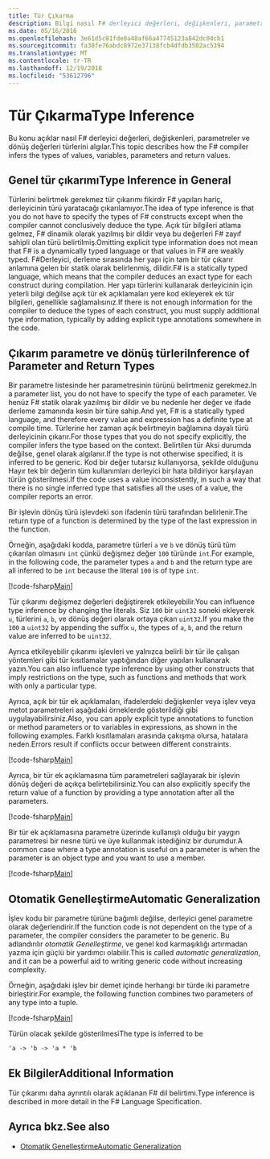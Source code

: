 ```yaml
---
title: Tür Çıkarma
description: Bilgi nasıl F# derleyici değerleri, değişkenleri, parametreler ve dönüş değerleri türlerini algılar.
ms.date: 05/16/2016
ms.openlocfilehash: 3e61d5c81fde0a48af66a47745123a842dc04cb1
ms.sourcegitcommit: fa38fe76abdc8972e37138fcb4dfdb3502ac5394
ms.translationtype: MT
ms.contentlocale: tr-TR
ms.lasthandoff: 12/19/2018
ms.locfileid: "53612796"
---
```

# <a name="type-inference"></a><span data-ttu-id="15fd8-103">Tür Çıkarma</span><span class="sxs-lookup"><span data-stu-id="15fd8-103">Type Inference</span></span>

<span data-ttu-id="15fd8-104">Bu konu açıklar nasıl F# derleyici değerleri, değişkenleri, parametreler ve dönüş değerleri türlerini algılar.</span><span class="sxs-lookup"><span data-stu-id="15fd8-104">This topic describes how the F# compiler infers the types of values, variables, parameters and return values.</span></span>

## <a name="type-inference-in-general"></a><span data-ttu-id="15fd8-105">Genel tür çıkarımı</span><span class="sxs-lookup"><span data-stu-id="15fd8-105">Type Inference in General</span></span>

<span data-ttu-id="15fd8-106">Türlerini belirtmek gerekmez tür çıkarımı fikirdir F# yapıları hariç, derleyicinin türü yaratacağı çıkarılamıyor.</span><span class="sxs-lookup"><span data-stu-id="15fd8-106">The idea of type inference is that you do not have to specify the types of F# constructs except when the compiler cannot conclusively deduce the type.</span></span> <span data-ttu-id="15fd8-107">Açık tür bilgileri atlama gelmez, F# dinamik olarak yazılmış bir dildir veya bu değerleri F# zayıf sahipli olan türü belirtilmiş.</span><span class="sxs-lookup"><span data-stu-id="15fd8-107">Omitting explicit type information does not mean that F# is a dynamically typed language or that values in F# are weakly typed.</span></span> <span data-ttu-id="15fd8-108">F#Derleyici, derleme sırasında her yapı için tam bir tür çıkarır anlamına gelen bir statik olarak belirlenmiş, dilidir.</span><span class="sxs-lookup"><span data-stu-id="15fd8-108">F# is a statically typed language, which means that the compiler deduces an exact type for each construct during compilation.</span></span> <span data-ttu-id="15fd8-109">Her yapı türlerini kullanarak derleyicinin için yeterli bilgi değilse açık tür ek açıklamaları yere kod ekleyerek ek tür bilgileri, genellikle sağlamalısınız.</span><span class="sxs-lookup"><span data-stu-id="15fd8-109">If there is not enough information for the compiler to deduce the types of each construct, you must supply additional type information, typically by adding explicit type annotations somewhere in the code.</span></span>

## <a name="inference-of-parameter-and-return-types"></a><span data-ttu-id="15fd8-110">Çıkarım parametre ve dönüş türleri</span><span class="sxs-lookup"><span data-stu-id="15fd8-110">Inference of Parameter and Return Types</span></span>

<span data-ttu-id="15fd8-111">Bir parametre listesinde her parametresinin türünü belirtmeniz gerekmez.</span><span class="sxs-lookup"><span data-stu-id="15fd8-111">In a parameter list, you do not have to specify the type of each parameter.</span></span> <span data-ttu-id="15fd8-112">Ve henüz F# statik olarak yazılmış bir dildir ve bu nedenle her değer ve ifade derleme zamanında kesin bir türe sahip.</span><span class="sxs-lookup"><span data-stu-id="15fd8-112">And yet, F# is a statically typed language, and therefore every value and expression has a definite type at compile time.</span></span> <span data-ttu-id="15fd8-113">Türlerine her zaman açık belirtmeyin bağlamına dayalı türü derleyicinin çıkarır.</span><span class="sxs-lookup"><span data-stu-id="15fd8-113">For those types that you do not specify explicitly, the compiler infers the type based on the context.</span></span> <span data-ttu-id="15fd8-114">Belirtilen tür Aksi durumda değilse, genel olarak algılanır.</span><span class="sxs-lookup"><span data-stu-id="15fd8-114">If the type is not otherwise specified, it is inferred to be generic.</span></span> <span data-ttu-id="15fd8-115">Kod bir değer tutarsız kullanıyorsa, şekilde olduğunu Hayır tek bir değerin tüm kullanımları derleyici bir hata bildiriyor karşılayan türün gösterilmesi.</span><span class="sxs-lookup"><span data-stu-id="15fd8-115">If the code uses a value inconsistently, in such a way that there is no single inferred type that satisfies all the uses of a value, the compiler reports an error.</span></span>

<span data-ttu-id="15fd8-116">Bir işlevin dönüş türü işlevdeki son ifadenin türü tarafından belirlenir.</span><span class="sxs-lookup"><span data-stu-id="15fd8-116">The return type of a function is determined by the type of the last expression in the function.</span></span>

<span data-ttu-id="15fd8-117">Örneğin, aşağıdaki kodda, parametre türleri `a` ve `b` ve dönüş türü tüm çıkarılan olmasını `int` çünkü değişmez değer `100` türünde `int`.</span><span class="sxs-lookup"><span data-stu-id="15fd8-117">For example, in the following code, the parameter types `a` and `b` and the return type are all inferred to be `int` because the literal `100` is of type `int`.</span></span>

[!code-fsharp[Main](../../../samples/snippets/fsharp/lang-ref-3/snippet301.fs)]

<span data-ttu-id="15fd8-118">Tür çıkarımı değişmez değerleri değiştirerek etkileyebilir.</span><span class="sxs-lookup"><span data-stu-id="15fd8-118">You can influence type inference by changing the literals.</span></span> <span data-ttu-id="15fd8-119">Siz `100` bir `uint32` soneki ekleyerek `u`, türlerini `a`, `b`, ve dönüş değeri olarak ortaya çıkan `uint32`.</span><span class="sxs-lookup"><span data-stu-id="15fd8-119">If you make the `100` a `uint32` by appending the suffix `u`, the types of `a`, `b`, and the return value are inferred to be `uint32`.</span></span>

<span data-ttu-id="15fd8-120">Ayrıca etkileyebilir çıkarımı işlevleri ve yalnızca belirli bir tür ile çalışan yöntemleri gibi tür kısıtlamalar yaptığından diğer yapıları kullanarak yazın.</span><span class="sxs-lookup"><span data-stu-id="15fd8-120">You can also influence type inference by using other constructs that imply restrictions on the type, such as functions and methods that work with only a particular type.</span></span>

<span data-ttu-id="15fd8-121">Ayrıca, açık bir tür ek açıklamaları, ifadelerdeki değişkenler veya işlev veya metot parametreleri aşağıdaki örneklerde gösterildiği gibi uygulayabilirsiniz.</span><span class="sxs-lookup"><span data-stu-id="15fd8-121">Also, you can apply explicit type annotations to function or method parameters or to variables in expressions, as shown in the following examples.</span></span> <span data-ttu-id="15fd8-122">Farklı kısıtlamaları arasında çakışma olursa, hatalara neden.</span><span class="sxs-lookup"><span data-stu-id="15fd8-122">Errors result if conflicts occur between different constraints.</span></span>

[!code-fsharp[Main](../../../samples/snippets/fsharp/lang-ref-3/snippet302.fs)]

<span data-ttu-id="15fd8-123">Ayrıca, bir tür ek açıklamasına tüm parametreleri sağlayarak bir işlevin dönüş değeri de açıkça belirtebilirsiniz.</span><span class="sxs-lookup"><span data-stu-id="15fd8-123">You can also explicitly specify the return value of a function by providing a type annotation after all the parameters.</span></span>

[!code-fsharp[Main](../../../samples/snippets/fsharp/lang-ref-3/snippet303.fs)]

<span data-ttu-id="15fd8-124">Bir tür ek açıklamasına parametre üzerinde kullanışlı olduğu bir yaygın parametresi bir nesne türü ve üye kullanmak istediğiniz bir durumdur.</span><span class="sxs-lookup"><span data-stu-id="15fd8-124">A common case where a type annotation is useful on a parameter is when the parameter is an object type and you want to use a member.</span></span>

[!code-fsharp[Main](../../../samples/snippets/fsharp/lang-ref-3/snippet304.fs)]

## <a name="automatic-generalization"></a><span data-ttu-id="15fd8-125">Otomatik Genelleştirme</span><span class="sxs-lookup"><span data-stu-id="15fd8-125">Automatic Generalization</span></span>

<span data-ttu-id="15fd8-126">İşlev kodu bir parametre türüne bağımlı değilse, derleyici genel parametre olarak değerlendirir.</span><span class="sxs-lookup"><span data-stu-id="15fd8-126">If the function code is not dependent on the type of a parameter, the compiler considers the parameter to be generic.</span></span> <span data-ttu-id="15fd8-127">Bu adlandırılır *otomatik Genelleştirme*, ve genel kod karmaşıklığı artırmadan yazma için güçlü bir yardımcı olabilir.</span><span class="sxs-lookup"><span data-stu-id="15fd8-127">This is called *automatic generalization*, and it can be a powerful aid to writing generic code without increasing complexity.</span></span>

<span data-ttu-id="15fd8-128">Örneğin, aşağıdaki işlev bir demet içinde herhangi bir türde iki parametre birleştirir.</span><span class="sxs-lookup"><span data-stu-id="15fd8-128">For example, the following function combines two parameters of any type into a tuple.</span></span>

[!code-fsharp[Main](../../../samples/snippets/fsharp/lang-ref-3/snippet305.fs)]

<span data-ttu-id="15fd8-129">Türün olacak şekilde gösterilmesi</span><span class="sxs-lookup"><span data-stu-id="15fd8-129">The type is inferred to be</span></span>

```fsharp
'a -> 'b -> 'a * 'b
```

## <a name="additional-information"></a><span data-ttu-id="15fd8-130">Ek Bilgiler</span><span class="sxs-lookup"><span data-stu-id="15fd8-130">Additional Information</span></span>

<span data-ttu-id="15fd8-131">Tür çıkarımı daha ayrıntılı olarak açıklanan F# dil belirtimi.</span><span class="sxs-lookup"><span data-stu-id="15fd8-131">Type inference is described in more detail in the F# Language Specification.</span></span>

## <a name="see-also"></a><span data-ttu-id="15fd8-132">Ayrıca bkz.</span><span class="sxs-lookup"><span data-stu-id="15fd8-132">See also</span></span>

- [<span data-ttu-id="15fd8-133">Otomatik Genelleştirme</span><span class="sxs-lookup"><span data-stu-id="15fd8-133">Automatic Generalization</span></span>](generics/automatic-generalization.md)